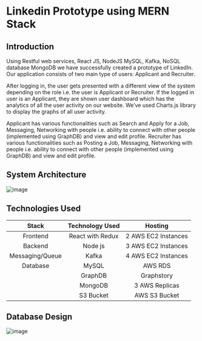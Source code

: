 # Linkedin Prototype using MERN Stack
## Introduction 

Using Restful web services, React JS, NodeJS MySQL, Kafka, NoSQL database MongoDB we have successfully created a prototype of LinkedIn. Our application consists of two main type of users: Applicant and Recruiter. 

After logging in, the user gets presented with a different view of the system depending on the role i.e. the user is Applicant or Recruiter. If the logged in user is an Applicant, they are shown user dashboard which has the analytics of all the user activity on our website. We’ve used Charts.js library to display the graphs of all user activity.

Applicant has various functionalities such as Search and Apply for a Job, Messaging, Networking with people i.e. ability to connect with other people (implemented using GraphDB) and view and edit profile.
Recruiter has various functionalities such as Posting a Job, Messaging, Networking with people i.e. ability to connect with other people (implemented using GraphDB) and view and edit profile.


## System Architecture

![image](https://user-images.githubusercontent.com/42597460/56462199-09021b80-6374-11e9-854e-d48a06b292bd.png)


## Technologies Used

|   Stack      | Technology Used| Hosting       |
|     :---:    |     :---:      |     :---:     |
| Frontend     | React with Redux     | 2 AWS EC2 Instances    |
| Backend      | Node js       | 3 AWS EC2 Instances      |
| Messaging/Queue     | Kafka       | 4 AWS EC2 Instances      |
| Database     | MySQL       | AWS RDS      |
|      | GraphDB       | Graphstory      |
|      | MongoDB       | 3 AWS Replicas      |
|      | S3 Bucket       | AWS S3 Bucket      |

## Database Design 
![image](https://user-images.githubusercontent.com/42597460/56462187-d0624200-6373-11e9-9255-1492ff01d9e1.png)
